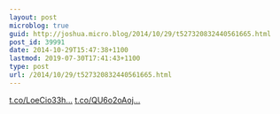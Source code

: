 ```yaml
---
layout: post
microblog: true
guid: http://joshua.micro.blog/2014/10/29/t527320832440561665.html
post_id: 39991
date: 2014-10-29T15:47:38+1100
lastmod: 2019-07-30T17:41:43+1100
type: post
url: /2014/10/29/t527320832440561665.html
---
```

[t.co/LoeCio33h...](http://t.co/LoeCio33hl) [t.co/QU6o2oAoj...](http://t.co/QU6o2oAoj6)
